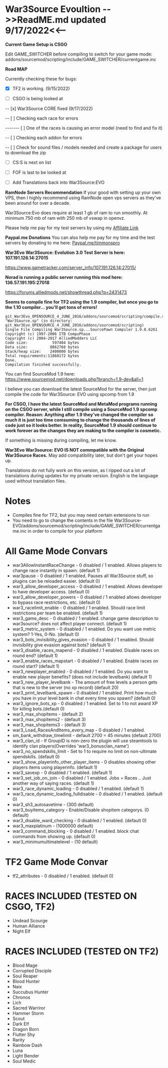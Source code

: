 # War3Source Evoultion -->>ReadME.md updated 9/17/2022<<--

**Current Game Setup is CSGO**

Edit GAME_SWITCHER before compiling to switch for your game mode:
addons/sourcemod/scripting/include/GAME_SWITCHER/currentgame.inc

**Road MAP**

Currently checking these for bugs:

- [x] TF2 is working. (9/15/2022)

- [ ] CSGO is being looked at

-- [x] War3Source CORE fixed (9/17/2022)

-- [ ] Checking each race for errors

------- [ ] One of the races is causing an error model (need to find and fix it)

-- [ ] Checking each addon for errors

-- [ ] Check for sound files / models needed and create a package for users to download the zip

- [ ] CS:S is next on list

- [ ] FOF is last to be looked at

- [ ] Add Translations back into War3Source:EVO

**RamNode Servers Recommendation**
If your good with setting up your own VPS, then I highly recommend using RamNode open vps servers as they've been around for over a decade.

War3Source:Evo does require at least 1 gb of ram to run smoothly.  At minimum 750 mb of ram with 250 mb of vswap in openvz.

Please help me pay for my test servers by using my [Affiliate Link](https://clientarea.ramnode.com/aff.php?aff=1227) 

**Paypal.me Donations**
You can also help me pay for my time and the test servers by donating to me here:
[Paypal.me/timmonspro](https://paypal.me/timmonspro)

**War3Evo War3Source: Evolution 3.0 Test Server is here: 107.191.126.14:27015**

https://www.gametracker.com/server_info/107.191.126.14:27015/

**Norad is running a public server running this mod here: 136.57.191.195:27018**

https://forums.alliedmods.net/showthread.php?p=2431473

**Seems to compile fine for TF2 using the 1.9 compiler, but once you go to the 1.10 compiler... you'll get tons of errors!**
```
git_War3Evo_OPENSOURCE_4_JUNE_2016/addons/sourcemod/scripting/compile.sh "War3Source.sp" (in directory: git_War3Evo_OPENSOURCE_4_JUNE_2016/addons/sourcemod/scripting)
Single File Compiling War3Source.sp...SourcePawn Compiler 1.9.0.6261
Copyright (c) 1997-2006 ITB CompuPhase
Copyright (c) 2004-2017 AlliedModders LLC
Code size:           597404 bytes
Data size:          8862768 bytes
Stack/heap size:    2400000 bytes
Total requirements:11860172 bytes
Done.
Compilation finished successfully.
```
You can find SourceMod 1.9 here: https://www.sourcemod.net/downloads.php?branch=1.9-dev&all=1

I believe you can download the latest SourceMod for the server, then just compile the code for War3Source: EVO using spcomp from 1.9

**For CSGO, I have the latest SourceMod and MetaMod programs running on the CSGO server, while I still compile using a SourceMod 1.9 spcomp compiler.  Reason: Anything after 1.9 they've changed the compiler so much it is just too time comsuming to change the thousands of lines of code just so it looks better.  In reality, SourceMod 1.9 should continue to work forever as the changes they are making to the compiler is cosmetic.**

If something is missing during compiling, let me know.

**War3Evo War3source: EVO IS NOT commpatible with the Original War3Source Races.** 
May add compatibility later, but don't get your hopes up.

Translations do not fully work on this version, as I ripped out a lot of translations during updates for my private version.  English is the language used without translation files.


# Notes

* Compiles fine for TF2, but you may need certain extensions to run
* You need to go to change the contents in the file War3Source-EVO/addons/sourcemod/scripting/include/GAME_SWITCHER/currentgame.inc in order to compile for your platform


# All Game Mode Convars

* war3AllowInstantRaceChange - 0 disabled / 1 enabled. Allows players to change race instantly in spawn. (default 1)
* war3pause - 0 disabled / 1 enabled. Pauses all War3Source stuff, so plugins can be reloaded easier. (default 0)
* war3_allow_developer_access - 0 disabled / 1 enabled. Allows developer to have developer access. (default 0)
* war3_allow_developer_powers - 0 disabled / 1 enabled allows developer to bypass race restrictions, etc. (default 0)
* war3_racelimit_enable - 0 disabled / 1 enabled. Should race limit restrictions per team be enabled. (default 1)
* war3_game_desc - 0 disabled / 1 enabled. change game description to war3source? does not affect player connect. (default 1)
* war3_metric_system - 0 disabled / 1 enabled. Do you want use metric system? 1-Yes, 0-No. (default 0)
* war3_bots_invisibility_gives_evasion - 0 disabled / 1 enabled. Should invisibility give evasion against bots? (default 1)
* war3_disable_races_mapend - 0 disabled / 1 enabled. Disable races on round end? (default 1)
* war3_enable_races_mapstart - 0 disabled / 1 enabled. Enable races on round start? (default 1)
* war3_newplayer_enabled - 0 disabled / 1 enabled.  Do you want to enable new player benefits? (does not include levelbank) (default 1)
* war3_new_player_levelbank - The amount of free levels a person gets that is new to the server (no xp record) (default 20)
* war3_print_levelbank_spawn - 0 disabled / 1 enabled. Print how much you have in your level bank in chat every time you spawn? (default 0)
* war3_ignore_bots_xp - 0 disabled / 1 enabled. Set to 1 to not award XP for killing bots.(default 0)
* war3_max_shopitems - (default 2)
* war3_max_shopitems2 - (default 3)
* war3_max_shopitems3 - (default 3)
* war3_Load_RacesAndItems_every_map - 0 disabled / 1 enabled.
* sm_bank_withdraw_timelimit - default 2700 = 45 minutes (default 2700)
* war3_clan_id - If GroupID is non-zero the plugin will use steamtools to identify clan players(Overrides 'war3_bonusclan_name')
* war3_no_spendskills_limit - Set to 1 to require no limit on non-ultimate spendskills. (default 0)
* war3_show_playerinfo_other_player_items - 0 disables showing other players items using playerinfo. (default 1)
* war3_savexp - 0 disabled / 1 enabled. (default 1)
* war3_set_job_on_join - 0 disabled / 1 enabled. Jobs = Races .. Just another way of saying races. (default 1)
* war3_race_dynamic_loading - 0 disabled / 1 enabled. (default 1)
* war3_race_dynamic_loading_fulldisable - 0 disabled / 1 enabled. (default 0)
* war3_sh3_autosavetime - (300 default)
* war3_buyitems_category - Enable/Disable shopitem categorys. (0 default)
* war3_disable_ward_checking - 0 disabled / 1 enabled. (default 0)
* war3_maxplatinum - (1000000 default)
* war3_command_blocking - 0 disabled / 1 enabled. block chat commands from showing up. (default 0)
* war3_minimumultimatelevel - (10 default)

# TF2 Game Mode Convar

* tf2_attributes - 0 disabled / 1 enabled. (default 0)

# RACES INCLUDED (TESTED ON CSGO, TF2)
* Undead Scourge
* Human Alliance
* Night Elf

# RACES INCLUDED (TESTED ON TF2)
* Blood Mage
* Corrupted Disciple
* Soul Reaper
* Blood Hunter
* Naix
* Succubus Hunter
* Chronos
* Lich
* Sacred Warriror
* Hammer Storm
* Scout
* Dark Elf
* Dragon Born
* Flutter Shy
* Rarity
* Rainbow Dash
* Luna
* Light Bender
* Soul Medic
